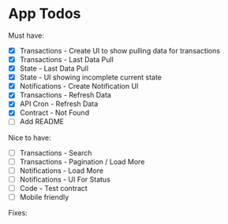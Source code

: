 # App Todos

Must have:
- [x] Transactions - Create UI to show pulling data for transactions
- [x] Transactions - Last Data Pull
- [x] State - Last Data Pull
- [x] State - UI showing incomplete current state
- [x] Notifications - Create Notification UI
- [x] Transactions - Refresh Data
- [x] API Cron - Refresh Data
- [x] Contract - Not Found
- [ ] Add README

Nice to have:
- [ ] Transactions - Search
- [ ] Transactions - Pagination / Load More
- [ ] Notifications - Load More
- [ ] Notifications - UI For Status
- [ ] Code - Test contract
- [ ] Mobile friendly

Fixes: